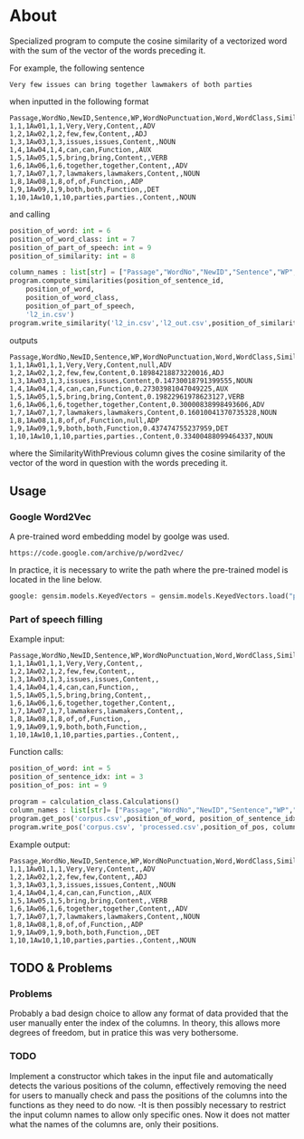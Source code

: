 # About


Specialized program to compute the cosine similarity of a vectorized word with the sum of the vector of the words preceding it. 

For example, the following sentence
```
Very few issues can bring together lawmakers of both parties
```
when inputted in the following format 
```
Passage,WordNo,NewID,Sentence,WP,WordNoPunctuation,Word,WordClass,SimilarityWithPrevious,PartOfSpeech
1,1,1Aw01,1,1,Very,Very,Content,,ADV
1,2,1Aw02,1,2,few,few,Content,,ADJ
1,3,1Aw03,1,3,issues,issues,Content,,NOUN
1,4,1Aw04,1,4,can,can,Function,,AUX
1,5,1Aw05,1,5,bring,bring,Content,,VERB
1,6,1Aw06,1,6,together,together,Content,,ADV
1,7,1Aw07,1,7,lawmakers,lawmakers,Content,,NOUN
1,8,1Aw08,1,8,of,of,Function,,ADP
1,9,1Aw09,1,9,both,both,Function,,DET
1,10,1Aw10,1,10,parties,parties.,Content,,NOUN
```
and calling
```python
position_of_word: int = 6
position_of_word_class: int = 7
position_of_part_of_speech: int = 9
position_of_similarity: int = 8

column_names : list[str] = ["Passage","WordNo","NewID","Sentence","WP","WordNoPunctuation","Word","WordClass","SimilarityWithPrevious", "PartOfSpeech"]
program.compute_similarities(position_of_sentence_id,
    position_of_word,
    position_of_word_class,
    position_of_part_of_speech,
    'l2_in.csv')
program.write_similarity('l2_in.csv','l2_out.csv',position_of_similarity, column_names_l2)
```


outputs
```
Passage,WordNo,NewID,Sentence,WP,WordNoPunctuation,Word,WordClass,SimilarityWithPrevious,PartOfSpeech
1,1,1Aw01,1,1,Very,Very,Content,null,ADV
1,2,1Aw02,1,2,few,few,Content,0.18984218873220016,ADJ
1,3,1Aw03,1,3,issues,issues,Content,0.14730018791399555,NOUN
1,4,1Aw04,1,4,can,can,Function,0.27303981047049225,AUX
1,5,1Aw05,1,5,bring,bring,Content,0.19822961978623127,VERB
1,6,1Aw06,1,6,together,together,Content,0.30000838998493606,ADV
1,7,1Aw07,1,7,lawmakers,lawmakers,Content,0.16010041370735328,NOUN
1,8,1Aw08,1,8,of,of,Function,null,ADP
1,9,1Aw09,1,9,both,both,Function,0.437474755237959,DET
1,10,1Aw10,1,10,parties,parties.,Content,0.33400488099464337,NOUN
```
where the SimilarityWithPrevious column gives the cosine similarity of the vector of the word in question with the words preceding it.
## Usage
### Google Word2Vec
A pre-trained word embedding model by goolge was used. 
```
https://code.google.com/archive/p/word2vec/
```

In practice, it is necessary to write the path where the pre-trained model is located in the line below.
```python
google: gensim.models.KeyedVectors = gensim.models.KeyedVectors.load("pre_trained_data/goolge.bin", 'r')
```

### Part of speech filling
Example input:
```
Passage,WordNo,NewID,Sentence,WP,WordNoPunctuation,Word,WordClass,SimilarityWithPrevious,PartOfSpeech
1,1,1Aw01,1,1,Very,Very,Content,,
1,2,1Aw02,1,2,few,few,Content,,
1,3,1Aw03,1,3,issues,issues,Content,,
1,4,1Aw04,1,4,can,can,Function,,
1,5,1Aw05,1,5,bring,bring,Content,,
1,6,1Aw06,1,6,together,together,Content,,
1,7,1Aw07,1,7,lawmakers,lawmakers,Content,,
1,8,1Aw08,1,8,of,of,Function,,
1,9,1Aw09,1,9,both,both,Function,,
1,10,1Aw10,1,10,parties,parties.,Content,,
```
Function calls:
```python
position_of_word: int = 5
position_of_sentence_idx: int = 3
position_of_pos: int = 9

program = calculation_class.Calculations()
column_names : list[str]= ["Passage","WordNo","NewID","Sentence","WP","WordNoPunctuation","Word","WordClass","SimilarityWithPrevious", "PartOfSpeech"]
program.get_pos('corpus.csv',position_of_word, position_of_sentence_idx)
program.write_pos('corpus.csv', 'processed.csv',position_of_pos, column_names)
```
Example output:
```
Passage,WordNo,NewID,Sentence,WP,WordNoPunctuation,Word,WordClass,SimilarityWithPrevious,PartOfSpeech
1,1,1Aw01,1,1,Very,Very,Content,,ADV
1,2,1Aw02,1,2,few,few,Content,,ADJ
1,3,1Aw03,1,3,issues,issues,Content,,NOUN
1,4,1Aw04,1,4,can,can,Function,,AUX
1,5,1Aw05,1,5,bring,bring,Content,,VERB
1,6,1Aw06,1,6,together,together,Content,,ADV
1,7,1Aw07,1,7,lawmakers,lawmakers,Content,,NOUN
1,8,1Aw08,1,8,of,of,Function,,ADP
1,9,1Aw09,1,9,both,both,Function,,DET
1,10,1Aw10,1,10,parties,parties.,Content,,NOUN
```


## TODO & Problems
### Problems
Probably a bad design choice to allow any format of data provided that the user manually enter the index of the columns. In theory,
this allows more degrees of freedom, but in pratice this was very bothersome.
### TODO 
Implement a constructor which takes in the input file and automatically detects the various positions of the column, effectively removing the need 
for users to manually check and pass the positions of the columns into the functions as they need to do now.
  -It is then possibly necessary to restrict the input column names to allow only specific ones. Now it does not matter what the names of the columns are, only their positions.



